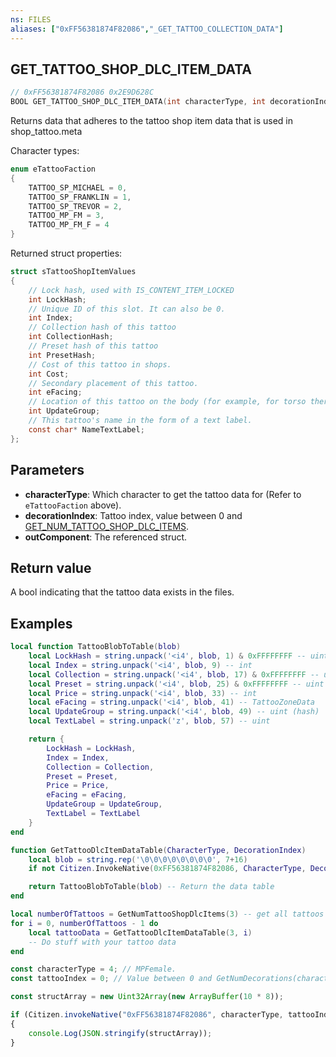 ```yaml
---
ns: FILES
aliases: ["0xFF56381874F82086","_GET_TATTOO_COLLECTION_DATA"]
---
```

## GET_TATTOO_SHOP_DLC_ITEM_DATA

```c
// 0xFF56381874F82086 0x2E9D628C
BOOL GET_TATTOO_SHOP_DLC_ITEM_DATA(int characterType, int decorationIndex, Any* outComponent);
```

Returns data that adheres to the tattoo shop item data that is used in shop_tattoo.meta

Character types:
```c
enum eTattooFaction
{
	TATTOO_SP_MICHAEL = 0,
	TATTOO_SP_FRANKLIN = 1,
	TATTOO_SP_TREVOR = 2,
	TATTOO_MP_FM = 3,
	TATTOO_MP_FM_F = 4
}
```

Returned struct properties:
```c
struct sTattooShopItemValues
{
	// Lock hash, used with IS_CONTENT_ITEM_LOCKED
	int LockHash;
	// Unique ID of this slot. It can also be 0.
	int Index;
	// Collection hash of this tattoo
	int CollectionHash;
	// Preset hash of this tattoo
	int PresetHash;
	// Cost of this tattoo in shops.
	int Cost;
	// Secondary placement of this tattoo.
	int eFacing;
	// Location of this tattoo on the body (for example, for torso there would be chest upper, stomach, etc)
	int UpdateGroup;
	// This tattoo's name in the form of a text label.
	const char* NameTextLabel;
};
```


## Parameters
* **characterType**: Which character to get the tattoo data for (Refer to `eTattooFaction` above).
* **decorationIndex**: Tattoo index, value between 0 and [GET_NUM_TATTOO_SHOP_DLC_ITEMS](#_0x278F76C3B0A8F109).
* **outComponent**: The referenced struct.

## Return value
A bool indicating that the tattoo data exists in the files.

## Examples
```lua
local function TattooBlobToTable(blob)
    local LockHash = string.unpack('<i4', blob, 1) & 0xFFFFFFFF -- uint (hash)
    local Index = string.unpack('<i4', blob, 9) -- int
    local Collection = string.unpack('<i4', blob, 17) & 0xFFFFFFFF -- uint (hash)
    local Preset = string.unpack('<i4', blob, 25) & 0xFFFFFFFF -- uint (hash)
    local Price = string.unpack('<i4', blob, 33) -- int
    local eFacing = string.unpack('<i4', blob, 41) -- TattooZoneData
    local UpdateGroup = string.unpack('<i4', blob, 49) -- uint (hash)
    local TextLabel = string.unpack('z', blob, 57) -- uint

    return {
        LockHash = LockHash,
        Index = Index,
        Collection = Collection,
        Preset = Preset,
        Price = Price,
        eFacing = eFacing,
        UpdateGroup = UpdateGroup,
        TextLabel = TextLabel
    }
end

function GetTattooDlcItemDataTable(CharacterType, DecorationIndex)
	local blob = string.rep('\0\0\0\0\0\0\0\0', 7+16)
	if not Citizen.InvokeNative(0xFF56381874F82086, CharacterType, DecorationIndex, blob) then return nil end -- Data doesn't exist, return a nil

	return TattooBlobToTable(blob) -- Return the data table
end

local numberOfTattoos = GetNumTattooShopDlcItems(3) -- get all tattoos for mpmale
for i = 0, numberOfTattoos - 1 do
	local tattooData = GetTattooDlcItemDataTable(3, i)
	-- Do stuff with your tattoo data
end
```
```js
const characterType = 4; // MPFemale.
const tattooIndex = 0; // Value between 0 and GetNumDecorations(characterType).

const structArray = new Uint32Array(new ArrayBuffer(10 * 8));

if (Citizen.invokeNative("0xFF56381874F82086", characterType, tattooIndex, structArray))
{
    console.Log(JSON.stringify(structArray));
}
```
